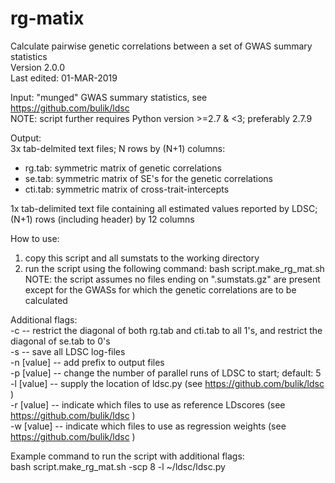# rg-matix
Calculate pairwise genetic correlations between a set of GWAS summary statistics  
Version 2.0.0  
Last edited: 01-MAR-2019  

Input: "munged" GWAS summary statistics, see https://github.com/bulik/ldsc  
NOTE: script further requires Python version >=2.7 & <3; preferably 2.7.9  

Output:  
 3x tab-delmited text files; N rows by (N+1) columns:  
  - rg.tab:	symmetric matrix of genetic correlations  
  - se.tab:	symmetric matrix of SE's for the genetic correlations  
  - cti.tab:	symmetric matrix of cross-trait-intercepts  
 
 1x tab-delimited text file containing all estimated values reported by LDSC; (N+1) rows (including header) by 12 columns  

How to use:  
 1) copy this script and all sumstats to the working directory  
 2) run the script using the following command: bash script.make_rg_mat.sh  
NOTE: the script assumes no files ending on ".sumstats.gz" are present except for the GWASs for which the genetic correlations are to be calculated  

Additional flags:  
 -c			-- restrict the diagonal of both rg.tab and cti.tab to all 1's, and restrict the diagonal of se.tab to 0's  
 -s			-- save all LDSC log-files  
 -n [value]	-- add prefix to output files  
 -p [value]	-- change the number of parallel runs of LDSC to start; default: 5  
 -l [value]	-- supply the location of ldsc.py (see https://github.com/bulik/ldsc )  
 -r [value]	-- indicate which files to use as reference LDscores (see https://github.com/bulik/ldsc )  
 -w [value]	-- indicate which files to use as regression weights (see https://github.com/bulik/ldsc )  

Example command to run the script with additional flags:  
 bash script.make_rg_mat.sh -scp 8 -l ~/ldsc/ldsc.py  
